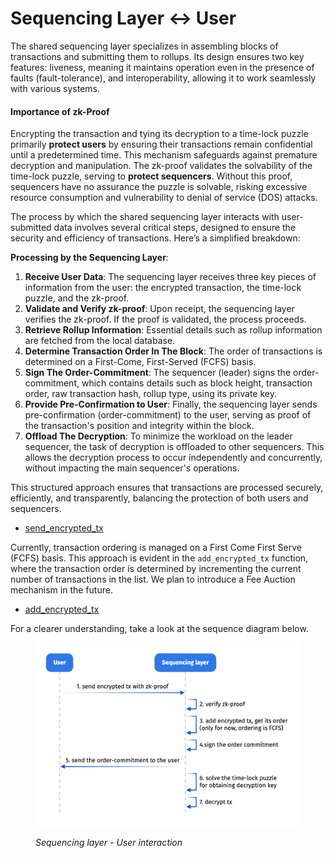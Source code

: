# Sequencing Layer ↔ User

The shared sequencing layer specializes in assembling blocks of transactions and submitting them to rollups. Its design ensures two key features: liveness, meaning it maintains operation even in the presence of faults (fault-tolerance), and interoperability, allowing it to work seamlessly with various systems.

#### **Importance of zk-Proof** <a href="#importance-of-zk-proof" id="importance-of-zk-proof"></a>

Encrypting the transaction and tying its decryption to a time-lock puzzle primarily **protect users** by ensuring their transactions remain confidential until a predetermined time. This mechanism safeguards against premature decryption and manipulation. The zk-proof validates the solvability of the time-lock puzzle, serving to **protect sequencers**. Without this proof, sequencers have no assurance the puzzle is solvable, risking excessive resource consumption and vulnerability to denial of service (DOS) attacks.

The process by which the shared sequencing layer interacts with user-submitted data involves several critical steps, designed to ensure the security and efficiency of transactions. Here’s a simplified breakdown:

**Processing by the Sequencing Layer**:

1. **Receive User Data**: The sequencing layer receives three key pieces of information from the user: the encrypted transaction, the time-lock puzzle, and the zk-proof.
2. **Validate and Verify zk-proof**: Upon receipt, the sequencing layer verifies the zk-proof. If the proof is validated, the process proceeds.
3. **Retrieve Rollup Information**: Essential details such as rollup information are fetched from the local database.
4. **Determine Transaction Order In The Block**: The order of transactions is determined on a First-Come, First-Served (FCFS) basis.
5. **Sign The Order-Commitment**: The sequencer (leader) signs the order-commitment, which contains details such as block height, transaction order, raw transaction hash, rollup type, using its private key.
6. **Provide Pre-Confirmation to User**: Finally, the sequencing layer sends pre-confirmation (order-commitment) to the user, serving as proof of the transaction's position and integrity within the block.
7. **Offload The Decryption**: To minimize the workload on the leader sequencer, the task of decryption is offloaded to other sequencers. This allows the decryption process to occur independently and concurrently, without impacting the main sequencer's operations.

This structured approach ensures that transactions are processed securely, efficiently, and transparently, balancing the protection of both users and sequencers.

* [send\_encrypted\_tx](code-references.md#send\_encrypted\_tx)

Currently, transaction ordering is managed on a First Come First Serve (FCFS) basis. This approach is evident in the `add_encrypted_tx` function, where the transaction order is determined by incrementing the current number of transactions in the list. We plan to introduce a Fee Auction mechanism in the future.&#x20;

* [add\_encrypted\_tx](code-references.md#add\_encrypted\_tx)

For a clearer understanding, take a look at the sequence diagram below.

<figure><img src="../.gitbook/assets/image (2).png" alt=""><figcaption><p><em>Sequencing layer - User interaction</em></p></figcaption></figure>
